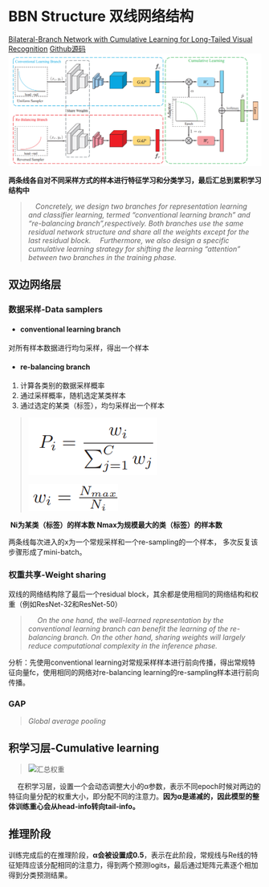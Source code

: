 # BBN Structure 双线网络结构
[ Bilateral-Branch Network with Cumulative Learning for Long-Tailed Visual Recognition]()
[Github源码]( https://github.com/Megvii-Nanjing/BBN)
![总体网络结构][pic3]

__两条线各自对不同采样方式的样本进行特征学习和分类学习，最后汇总到累积学习结构中__

>&emsp;_Concretely, we design two branches for representation learning and classifier learning, termed “conventional learning branch” and “re-balancing branch”,respectively. Both branches use the same residual network structure and share all the weights except for the last residual block. 
>&emsp;Furthermore, we also design a specific cumulative learning strategy for shifting the learning “attention” between two branches in the training phase._




## 双边网络层
### 数据采样-Data samplers
+ #### conventional learning branch
对所有样本数据进行均匀采样，得出一个样本
+ #### re-balancing branch
1. 计算各类别的数据采样概率
2. 通过采样概率，随机选定某类样本
3. 通过选定的某类（标签），均匀采样出一个样本

> ![类别概率][pic1]
>
> 
>
> ![类别权重][pic2]



​                             									**Ni为某类（标签）的样本数**
​														**Nmax为规模最大的类（标签）的样本数**

两条线每次进入的x为一个常规采样和一个re-sampling的一个样本，
多次反复该步骤形成了mini-batch。

### 权重共享-Weight sharing
双线的网络结构除了最后一个residual block，其余都是使用相同的网络结构和权重（例如ResNet-32和ResNet-50）
>&emsp; _On the one hand, the well-learned representation by the conventional learning branch can benefit the learning of the re-balancing branch. On the other hand, sharing weights will largely reduce computational complexity in the inference phase._

分析：先使用conventional learning对常规采样样本进行前向传播，得出常规特征向量fc，使用相同的网络对re-balancing learning的re-sampling样本进行前向传播。
### GAP
> *Global average pooling*

## 积学习层-Cumulative learning

>![汇总权重][pic4]

&emsp; 在积学习层，设置一个会动态调整大小的α参数，表示不同epoch时候对两边的特征向量分配的权重大小，即分配不同的注意力。**因为α是递减的，因此模型的整体训练重心会从head-info转向tail-info。**

## 推理阶段
  训练完成后的在推理阶段，**α会被设置成0.5**，表示在此阶段，常规线与Re线的特征矩阵应该分配相同的注意力，得到两个预测logits，最后通过矩阵元素逐个相加得到分类预测结果。



[pic1]:https://github.com/HHHHHANS/Articles/blob/main/Resource/Images/BNN-P%20of%20classes.png?raw=true	"类别概率"
[pic2]:https://github.com/HHHHHANS/Articles/blob/main/Resource/Images/BNN-w%20of%20classes.png?raw=true	"类别权重"
[pic3]:https://github.com/HHHHHANS/Articles/blob/main/Resource/Images/BNN-structure.png?raw=Ture	"总体网络结构"
[pic4]:https://github.com/HHHHHANS/Articles/blob/main/Resource/Images/BNN-%CE%B1%20of%20branch.png?raw=true	"汇总权重"